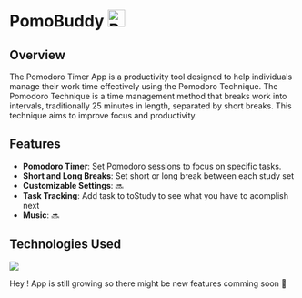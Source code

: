 # PomoBuddy <img src="https://github.com/vermenea/pomo-buddy/blob/master/public/webicon.png?raw=true" alt="Pomodoro Timer Logo" width="30px"> 


## Overview

The Pomodoro Timer App is a productivity tool designed to help individuals manage their work time effectively using the Pomodoro Technique. The Pomodoro Technique is a time management method that breaks work into intervals, traditionally 25 minutes in length, separated by short breaks. This technique aims to improve focus and productivity.

## Features

- **Pomodoro Timer**: Set Pomodoro sessions to focus on specific tasks.
- **Short and Long Breaks**: Set short or long break between each study set
- **Customizable Settings**: 🔜
- **Task Tracking**: Add task to toStudy to see what you have to acomplish next
- **Music**: 🔜
  
## Technologies Used

<p align="left">
  <a href="https://skillicons.dev">
    <img src="https://skillicons.dev/icons?i=react,ts,tailwind,git,vite" />
  </a>
</p>

Hey ! App is still growing so there might be new features comming soon 🩷


